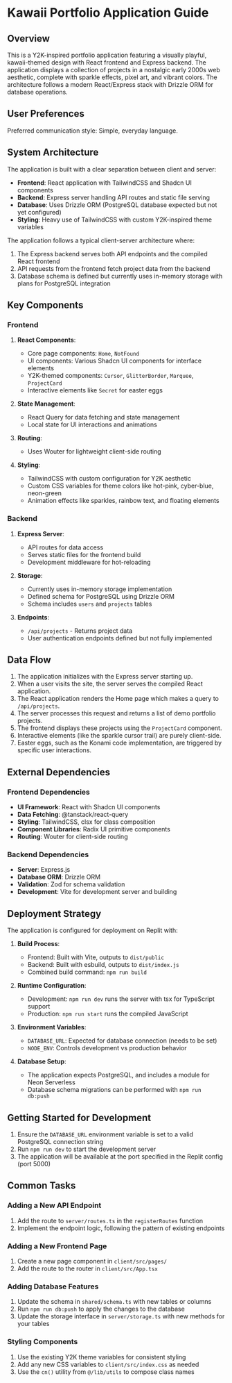 # Kawaii Portfolio Application Guide

## Overview

This is a Y2K-inspired portfolio application featuring a visually playful, kawaii-themed design with React frontend and Express backend. The application displays a collection of projects in a nostalgic early 2000s web aesthetic, complete with sparkle effects, pixel art, and vibrant colors. The architecture follows a modern React/Express stack with Drizzle ORM for database operations.

## User Preferences

Preferred communication style: Simple, everyday language.

## System Architecture

The application is built with a clear separation between client and server:

- **Frontend**: React application with TailwindCSS and Shadcn UI components
- **Backend**: Express server handling API routes and static file serving
- **Database**: Uses Drizzle ORM (PostgreSQL database expected but not yet configured)
- **Styling**: Heavy use of TailwindCSS with custom Y2K-inspired theme variables

The application follows a typical client-server architecture where:
1. The Express backend serves both API endpoints and the compiled React frontend
2. API requests from the frontend fetch project data from the backend
3. Database schema is defined but currently uses in-memory storage with plans for PostgreSQL integration

## Key Components

### Frontend

1. **React Components**:
   - Core page components: `Home`, `NotFound`
   - UI components: Various Shadcn UI components for interface elements
   - Y2K-themed components: `Cursor`, `GlitterBorder`, `Marquee`, `ProjectCard`
   - Interactive elements like `Secret` for easter eggs

2. **State Management**:
   - React Query for data fetching and state management
   - Local state for UI interactions and animations

3. **Routing**:
   - Uses Wouter for lightweight client-side routing

4. **Styling**:
   - TailwindCSS with custom configuration for Y2K aesthetic
   - Custom CSS variables for theme colors like hot-pink, cyber-blue, neon-green
   - Animation effects like sparkles, rainbow text, and floating elements

### Backend

1. **Express Server**:
   - API routes for data access
   - Serves static files for the frontend build
   - Development middleware for hot-reloading

2. **Storage**:
   - Currently uses in-memory storage implementation
   - Defined schema for PostgreSQL using Drizzle ORM
   - Schema includes `users` and `projects` tables

3. **Endpoints**:
   - `/api/projects` - Returns project data
   - User authentication endpoints defined but not fully implemented

## Data Flow

1. The application initializes with the Express server starting up.
2. When a user visits the site, the server serves the compiled React application.
3. The React application renders the Home page which makes a query to `/api/projects`.
4. The server processes this request and returns a list of demo portfolio projects.
5. The frontend displays these projects using the `ProjectCard` component.
6. Interactive elements (like the sparkle cursor trail) are purely client-side.
7. Easter eggs, such as the Konami code implementation, are triggered by specific user interactions.

## External Dependencies

### Frontend Dependencies
- **UI Framework**: React with Shadcn UI components
- **Data Fetching**: @tanstack/react-query
- **Styling**: TailwindCSS, clsx for class composition
- **Component Libraries**: Radix UI primitive components
- **Routing**: Wouter for client-side routing

### Backend Dependencies
- **Server**: Express.js
- **Database ORM**: Drizzle ORM
- **Validation**: Zod for schema validation
- **Development**: Vite for development server and building

## Deployment Strategy

The application is configured for deployment on Replit with:

1. **Build Process**:
   - Frontend: Built with Vite, outputs to `dist/public`
   - Backend: Built with esbuild, outputs to `dist/index.js`
   - Combined build command: `npm run build`

2. **Runtime Configuration**:
   - Development: `npm run dev` runs the server with tsx for TypeScript support
   - Production: `npm run start` runs the compiled JavaScript

3. **Environment Variables**:
   - `DATABASE_URL`: Expected for database connection (needs to be set)
   - `NODE_ENV`: Controls development vs production behavior

4. **Database Setup**:
   - The application expects PostgreSQL, and includes a module for Neon Serverless
   - Database schema migrations can be performed with `npm run db:push`

## Getting Started for Development

1. Ensure the `DATABASE_URL` environment variable is set to a valid PostgreSQL connection string
2. Run `npm run dev` to start the development server
3. The application will be available at the port specified in the Replit config (port 5000)

## Common Tasks

### Adding a New API Endpoint
1. Add the route to `server/routes.ts` in the `registerRoutes` function
2. Implement the endpoint logic, following the pattern of existing endpoints

### Adding a New Frontend Page
1. Create a new page component in `client/src/pages/`
2. Add the route to the router in `client/src/App.tsx`

### Adding Database Features
1. Update the schema in `shared/schema.ts` with new tables or columns
2. Run `npm run db:push` to apply the changes to the database
3. Update the storage interface in `server/storage.ts` with new methods for your tables

### Styling Components
1. Use the existing Y2K theme variables for consistent styling
2. Add any new CSS variables to `client/src/index.css` as needed
3. Use the `cn()` utility from `@/lib/utils` to compose class names